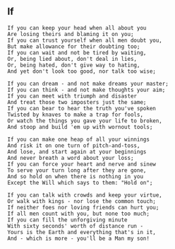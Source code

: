 ## If

    If you can keep your head when all about you 
    Are losing theirs and blaming it on you; 
    If you can trust yourself when all men doubt you, 
    But make allowance for their doubting too; 
    If you can wait and not be tired by waiting, 
    Or, being lied about, don't deal in lies, 
    Or, being hated, don't give way to hating, 
    And yet don't look too good, nor talk too wise;

    If you can dream - and not make dreams your master; 
    If you can think - and not make thoughts your aim; 
    If you can meet with triumph and disaster 
    And treat those two imposters just the same; 
    If you can bear to hear the truth you've spoken 
    Twisted by knaves to make a trap for fools, 
    Or watch the things you gave your life to broken, 
    And stoop and build 'em up with wornout tools;

    If you can make one heap of all your winnings 
    And risk it on one turn of pitch-and-toss, 
    And lose, and start again at your beginnings 
    And never breath a word about your loss; 
    If you can force your heart and nerve and sinew 
    To serve your turn long after they are gone, 
    And so hold on when there is nothing in you 
    Except the Will which says to them: "Hold on";

    If you can talk with crowds and keep your virtue, 
    Or walk with kings - nor lose the common touch; 
    If neither foes nor loving friends can hurt you; 
    If all men count with you, but none too much; 
    If you can fill the unforgiving minute 
    With sixty seconds' worth of distance run - 
    Yours is the Earth and everything that's in it, 
    And - which is more - you'll be a Man my son! 
